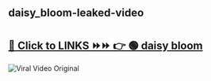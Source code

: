 
 ## daisy_bloom-leaked-video 

# <h2><a href="https://clipsfans.com/daisy_bloom&ref=git">🔗 Click to LINKS ⏩⏩ 👉 🟢 daisy bloom </a></h2>

<a href="https://clipsfans.com/daisy_bloom&ref=git" rel="nofollow" data-target="animated-image.originalLink"><img src="https://i.ibb.co.com/xMMVF88/686577567.gif" alt="Viral Video Original" style="max-width: 100%; display: inline-block;" data-target="animated-image.originalImage"></a>
